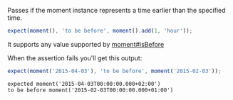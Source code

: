 Passes if the moment instance represents a time earlier than the specified time.

```js
expect(moment(), 'to be before', moment().add(1, 'hour'));
```

It supports any value supported by [moment#isBefore](http://momentjs.com/docs/#/query/is-before/)

When the assertion fails you'll get this output:

```js
expect(moment('2015-04-03'), 'to be before', moment('2015-02-03'));
```

```output
expected moment('2015-04-03T00:00:00.000+02:00')
to be before moment('2015-02-03T00:00:00.000+01:00')
```

